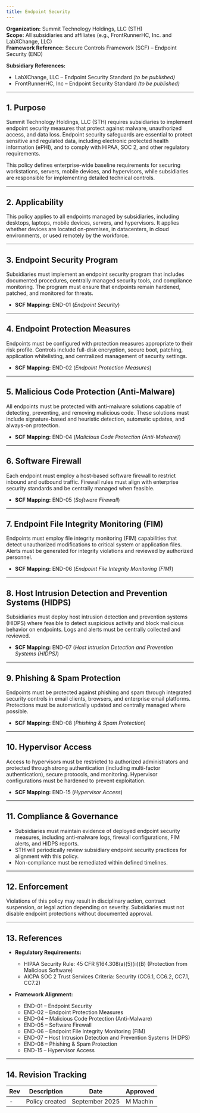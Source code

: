 ```yaml
---
title: Endpoint Security
---
```


**Organization:** Summit Technology Holdings, LLC (STH)  
**Scope:** All subsidiaries and affiliates (e.g., FrontRunnerHC, Inc. and LabXChange, LLC)  
**Framework Reference:** Secure Controls Framework (SCF) – Endpoint Security (END)

**Subsidiary References:**  

- LabXChange, LLC – Endpoint Security Standard *(to be published)*  
- FrontRunnerHC, Inc – Endpoint Security Standard *(to be published)*  

---

## 1. Purpose

Summit Technology Holdings, LLC (STH) requires subsidiaries to implement endpoint security measures that protect against malware, unauthorized access, and data loss. Endpoint security safeguards are essential to protect sensitive and regulated data, including electronic protected health information (ePHI), and to comply with HIPAA, SOC 2, and other regulatory requirements.  

This policy defines enterprise-wide baseline requirements for securing workstations, servers, mobile devices, and hypervisors, while subsidiaries are responsible for implementing detailed technical controls.  

---

## 2. Applicability

This policy applies to all endpoints managed by subsidiaries, including desktops, laptops, mobile devices, servers, and hypervisors. It applies whether devices are located on-premises, in datacenters, in cloud environments, or used remotely by the workforce.  

---

## 3. Endpoint Security Program

Subsidiaries must implement an endpoint security program that includes documented procedures, centrally managed security tools, and compliance monitoring. The program must ensure that endpoints remain hardened, patched, and monitored for threats.  

- **SCF Mapping:** END-01 (*Endpoint Security*)  

---

## 4. Endpoint Protection Measures

Endpoints must be configured with protection measures appropriate to their risk profile. Controls include full-disk encryption, secure boot, patching, application whitelisting, and centralized management of security settings.  

- **SCF Mapping:** END-02 (*Endpoint Protection Measures*)  

---

## 5. Malicious Code Protection (Anti-Malware)

All endpoints must be protected with anti-malware solutions capable of detecting, preventing, and removing malicious code. These solutions must include signature-based and heuristic detection, automatic updates, and always-on protection.  

- **SCF Mapping:** END-04 (*Malicious Code Protection (Anti-Malware)*)  

---

## 6. Software Firewall

Each endpoint must employ a host-based software firewall to restrict inbound and outbound traffic. Firewall rules must align with enterprise security standards and be centrally managed when feasible.  

- **SCF Mapping:** END-05 (*Software Firewall*)  

---

## 7. Endpoint File Integrity Monitoring (FIM)

Endpoints must employ file integrity monitoring (FIM) capabilities that detect unauthorized modifications to critical system or application files. Alerts must be generated for integrity violations and reviewed by authorized personnel.  

- **SCF Mapping:** END-06 (*Endpoint File Integrity Monitoring (FIM)*)  

---

## 8. Host Intrusion Detection and Prevention Systems (HIDPS)

Subsidiaries must deploy host intrusion detection and prevention systems (HIDPS) where feasible to detect suspicious activity and block malicious behavior on endpoints. Logs and alerts must be centrally collected and reviewed.  

- **SCF Mapping:** END-07 (*Host Intrusion Detection and Prevention Systems (HIDPS)*)  

---

## 9. Phishing & Spam Protection

Endpoints must be protected against phishing and spam through integrated security controls in email clients, browsers, and enterprise email platforms. Protections must be automatically updated and centrally managed where possible.  

- **SCF Mapping:** END-08 (*Phishing & Spam Protection*)  

---

## 10. Hypervisor Access

Access to hypervisors must be restricted to authorized administrators and protected through strong authentication (including multi-factor authentication), secure protocols, and monitoring. Hypervisor configurations must be hardened to prevent exploitation.  

- **SCF Mapping:** END-15 (*Hypervisor Access*)  

---

## 11. Compliance & Governance

- Subsidiaries must maintain evidence of deployed endpoint security measures, including anti-malware logs, firewall configurations, FIM alerts, and HIDPS reports.  
- STH will periodically review subsidiary endpoint security practices for alignment with this policy.  
- Non-compliance must be remediated within defined timelines.  

---

## 12. Enforcement

Violations of this policy may result in disciplinary action, contract suspension, or legal action depending on severity. Subsidiaries must not disable endpoint protections without documented approval.  

---

## 13. References

- **Regulatory Requirements:**  
  - HIPAA Security Rule: 45 CFR §164.308(a)(5)(ii)(B) (Protection from Malicious Software)  
  - AICPA SOC 2 Trust Services Criteria: Security (CC6.1, CC6.2, CC7.1, CC7.2)  

- **Framework Alignment:**  
  - END-01 – Endpoint Security  
  - END-02 – Endpoint Protection Measures  
  - END-04 – Malicious Code Protection (Anti-Malware)  
  - END-05 – Software Firewall  
  - END-06 – Endpoint File Integrity Monitoring (FIM)  
  - END-07 – Host Intrusion Detection and Prevention Systems (HIDPS)  
  - END-08 – Phishing & Spam Protection  
  - END-15 – Hypervisor Access  

---

## 14. Revision Tracking

| Rev | Description   | Date          | Approved |
| --- | ------------- | ------------- | -------- |
| -   | Policy created | September 2025 | M Machin |
